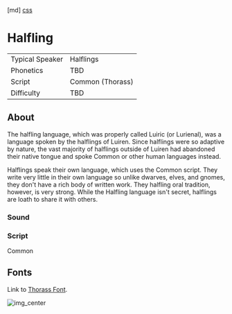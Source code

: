 [md]
[css](-OCVFMyYfsylqoZPiW6l)

# Halfling

|                 |                  |
| :-------------- | :--------------- |
| Typical Speaker | Halflings        |
| Phonetics       | TBD              |
| Script          | Common (Thorass) |
| Difficulty      | TBD              |

<div style="display: none;">
<!-- ★ ☆ -->
</div>

## About

The halfling language, which was properly called Luiric (or Lurienal), was a language spoken by the halflings of Luiren. Since halflings were so adaptive by nature, the vast majority of halflings outside of Luiren had abandoned their native tongue and spoke Common or other human languages instead.

Halflings speak their own language, which uses the Common script. They write very little in their own language so unlike dwarves, elves, and gnomes, they don't have a rich body of written work. They halfling oral tradition, however, is very strong. While the Halfling language isn't secret, halflings are loath to share it with others.

### Sound

### Script

Common

## Fonts

Link to [Thorass Font](https://github.com/Tougher-Together-Gaming/default-game-assets/blob/main/fonts/kingthings-conundrum.zip).

![img_center](https://raw.githubusercontent.com/Tougher-Together-Gaming/default-game-assets/refs/heads/main/fonts/images/kingthings-conundrum-font-charmap.png)

<div style="display: none;" id="easySpeakWords">
hok-tok-nok, bahgawg, heekin, yelaw, yohoop, bugarr, itchin, neep, nachk
</div>
